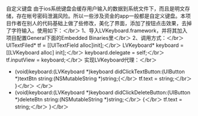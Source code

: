 自定义键盘
由于ios系统键盘会缓存用户输入的数据到系统文件下，而且是明文存储，存在帐号密码泄漏风险。所以一些涉及资金的app一般都是自定义键盘。本项目作者在别人的代码基础上做了些修改，美化了界面，添加了按钮点击效果，去掉了字符输入。使用如下：＜/br＞
1、导入LVKeyboard.framework，并将其加入项目配置General下面的Embedded Binaries里＜/br＞
2、调用方式：＜/br＞
    UITextFiled* tf = [[UITextField alloc]init];＜/br＞
    LVKeyboard* keyboard = [[LVKeyboard alloc] init];＜/br＞
    keyboard.delegate = self;＜/br＞
    tf.inputView = keyboard;＜/br＞
实现LVKeyboard代理：＜/br＞
- (void)keyboard:(LVKeyboard *)keyboard didClickTextButton:(UIButton *)textBtn string:(NSMutableString *)string;{＜/br＞
    tf.text = string;＜/br＞
}＜/br＞
＜/br＞
- (void)keyboard:(LVKeyboard *)keyboard didClickDeleteButton:(UIButton *)deleteBtn string:(NSMutableString *)string;＜/br＞
{＜/br＞
    tf.text = string;＜/br＞
}＜/br＞

